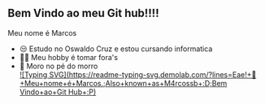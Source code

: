## Bem Vindo ao meu Git hub!!!!
Meu nome é Marcos
<br>
- 😒 Estudo no Oswaldo Cruz e estou cursando informatica
- 🤷‍♂️ Meu hobby é tomar fora's
- 🌆 Moro no pé do morro
  <br>
[![Typing SVG](https://readme-typing-svg.demolab.com/?lines=Eae!+🤑+Meu+nome+é+Marcos.;Also+known+as+M4rcossb+:D;Bem Vindo+ao+Git Hub+:P)](https://git.io/typing-svg)
